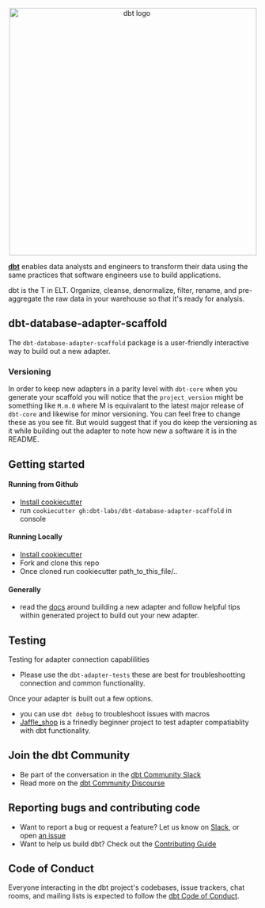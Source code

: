<p align="center">
  <img src="https://raw.githubusercontent.com/dbt-labs/dbt/ec7dee39f793aa4f7dd3dae37282cc87664813e4/etc/dbt-logo-full.svg" alt="dbt logo" width="500"/>
</p>

**[dbt](https://www.getdbt.com/)** enables data analysts and engineers to transform their data using the same practices that software engineers use to build applications.

dbt is the T in ELT. Organize, cleanse, denormalize, filter, rename, and pre-aggregate the raw data in your warehouse so that it's ready for analysis.

## dbt-database-adapter-scaffold
The `dbt-database-adapter-scaffold` package is a user-friendly interactive way to build out a new adapter.

### Versioning
In order to keep new adapters in a parity level with `dbt-core` when you generate your scaffold you will notice that the `project_version` might be something like `M.m.0` where M is equivalant to the latest major release of `dbt-core` and likewise for minor versioning. You can feel free to change these as you see fit. But would suggest that if you do keep the versioning as it while building out the adapter to note how new a software it is in the README.

## Getting started

#### Running from Github
- [Install cookiecutter](https://cookiecutter.readthedocs.io/en/1.7.2/installation.html)
- run `cookiecutter gh:dbt-labs/dbt-database-adapter-scaffold` in console

#### Running Locally
- [Install cookiecutter](https://cookiecutter.readthedocs.io/en/1.7.2/installation.html)
- Fork and clone this repo
- Once cloned run cookiecutter path_to_this_file/..

#### Generally
- read the [docs](https://docs.getdbt.com/docs/contributing/building-a-new-adapter) around building a new adapter and follow helpful tips within generated project to build out your new adapter.

## Testing
Testing for adapter connection capablilities
- Please use the `dbt-adapter-tests` these are best for troubleshootting connection and common functionality.

Once your adapter is built out a few options.
- you can use `dbt debug` to troubleshoot issues with macros
- [Jaffle_shop](https://docs.getdbt.com/tutorial/setting-up) is a frinedly beginner project to test adapter compatiablity with dbt functionality.

## Join the dbt Community

- Be part of the conversation in the [dbt Community Slack](http://community.getdbt.com/)
- Read more on the [dbt Community Discourse](https://discourse.getdbt.com)

## Reporting bugs and contributing code

- Want to report a bug or request a feature? Let us know on [Slack](http://community.getdbt.com/), or open [an issue](https://github.com/dbt-labs/dbt-redshift/issues/new)
- Want to help us build dbt? Check out the [Contributing Guide](https://github.com/dbt-labs/dbt/blob/HEAD/CONTRIBUTING.md)

## Code of Conduct

Everyone interacting in the dbt project's codebases, issue trackers, chat rooms, and mailing lists is expected to follow the [dbt Code of Conduct](https://community.getdbt.com/code-of-conduct).
